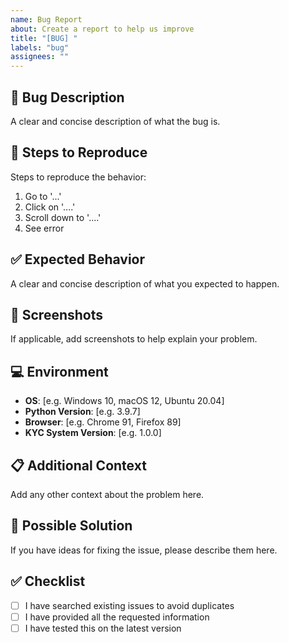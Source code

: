 ```yaml
---
name: Bug Report
about: Create a report to help us improve
title: "[BUG] "
labels: "bug"
assignees: ""
---
```


## 🐛 Bug Description

A clear and concise description of what the bug is.

## 🔄 Steps to Reproduce

Steps to reproduce the behavior:

1. Go to '...'
2. Click on '....'
3. Scroll down to '....'
4. See error

## ✅ Expected Behavior

A clear and concise description of what you expected to happen.

## 📸 Screenshots

If applicable, add screenshots to help explain your problem.

## 💻 Environment

- **OS**: [e.g. Windows 10, macOS 12, Ubuntu 20.04]
- **Python Version**: [e.g. 3.9.7]
- **Browser**: [e.g. Chrome 91, Firefox 89]
- **KYC System Version**: [e.g. 1.0.0]

## 📋 Additional Context

Add any other context about the problem here.

## 🔧 Possible Solution

If you have ideas for fixing the issue, please describe them here.

## ✅ Checklist

- [ ] I have searched existing issues to avoid duplicates
- [ ] I have provided all the requested information
- [ ] I have tested this on the latest version
